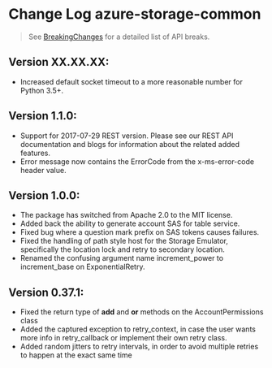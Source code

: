 # Change Log azure-storage-common

> See [BreakingChanges](BreakingChanges.md) for a detailed list of API breaks.

## Version XX.XX.XX:

- Increased default socket timeout to a more reasonable number for Python 3.5+.

## Version 1.1.0:

- Support for 2017-07-29 REST version. Please see our REST API documentation and blogs for information about the related added features.
- Error message now contains the ErrorCode from the x-ms-error-code header value.

## Version 1.0.0:

- The package has switched from Apache 2.0 to the MIT license.
- Added back the ability to generate account SAS for table service.
- Fixed bug where a question mark prefix on SAS tokens causes failures.
- Fixed the handling of path style host for the Storage Emulator, specifically the location lock and retry to secondary location.
- Renamed the confusing argument name increment_power to increment_base on ExponentialRetry.

## Version 0.37.1:

- Fixed the return type of __add__ and __or__ methods on the AccountPermissions class
- Added the captured exception to retry_context, in case the user wants more info in retry_callback or implement their own retry class.
- Added random jitters to retry intervals, in order to avoid multiple retries to happen at the exact same time

